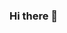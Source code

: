 ### Hi there 👋

<!--
**Wincohax/Wincohax** is a ✨ _special_ ✨ repository because its `README.md` (this file) appears on your GitHub profile.

- 🔭 I’m currently working on getting done high school...
- 🌱 I’m currently learning JS/Kotlin/C#
- 👯 I’m looking to collaborate on GNOME/GTK...
- 🤔 I’m looking for help with using GTK w/ JS or C#...
- 💬 Ask me about anything really.
- ⚡ Fun fact: I love macOS even tho most of the things in there can be done on linux with better results.
-->
